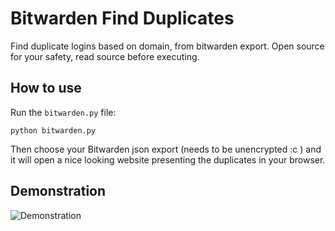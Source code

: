 # Bitwarden Find Duplicates

Find duplicate logins based on domain, from bitwarden export.
Open source for your safety, read source before executing.

## How to use

Run the `bitwarden.py` file:

```terminal
python bitwarden.py
```

Then choose your Bitwarden json export (needs to be unencrypted :c ) and it will open a nice looking website presenting the duplicates in your browser.

## Demonstration

![Demonstration](https://i.imgur.com/PlXPOCT.png)
